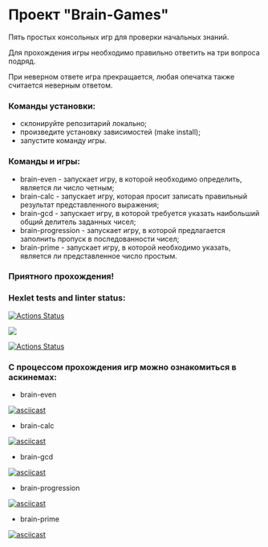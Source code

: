 # **Проект "Brain-Games"**

Пять простых консольных игр для проверки начальных знаний.

Для прохождения игры необходимо правильно ответить на три вопроса подряд.

При неверном ответе игра прекращается, любая опечатка также считается неверным ответом.


### Команды установки:
* склонируйте репозитарий локально;
* произведите установку зависимостей (make install);
* запустите команду игры.


### Команды и игры:
* brain-even - запускает игру, в которой необходимо определить, является ли число четным;
* brain-calc - запускает игру, которая просит записать правильный результат представленного выражения;
* brain-gcd - запускает игру, в которой требуется указать наибольший общий делитель заданных чисел;
* brain-progression - запускает игру, в которой предлагается заполнить пропуск в последованности чисел;
* brain-prime - запускает игру, в которой необходимо указать, является ли представленное число простым.


### Приятного прохождения!


### Hexlet tests and linter status:
[![Actions Status](https://github.com/DenisFrolkin/frontend-project-lvl1/workflows/hexlet-check/badge.svg)](https://github.com/DenisFrolkin/frontend-project-lvl1/actions)

<a href="https://codeclimate.com/github/codeclimate/codeclimate/maintainability"><img src="https://api.codeclimate.com/v1/badges/a99a88d28ad37a79dbf6/maintainability" /></a>

[![Actions Status](https://github.com/DenisFrolkin/frontend-project-lvl1/actions/workflows/action.yml/badge.svg)](https://github.com/DenisFrolkin/frontend-project-lvl1/actions)


### С процессом прохождения игр можно ознакомиться в аскинемах:

* brain-even

[![asciicast](https://asciinema.org/a/WIDL0AEiBpsEeBmE9saz7t8d3.svg)](https://asciinema.org/a/WIDL0AEiBpsEeBmE9saz7t8d3)

* brain-calc

[![asciicast](https://asciinema.org/a/LSg0EcPgNLIyv6C2NaAxxL1CA.svg)](https://asciinema.org/a/LSg0EcPgNLIyv6C2NaAxxL1CA)

* brain-gcd

[![asciicast](https://asciinema.org/a/vcAfVk9wo3zXVErX0K8PRGGKS.svg)](https://asciinema.org/a/vcAfVk9wo3zXVErX0K8PRGGKS)

* brain-progression

[![asciicast](https://asciinema.org/a/72wEIJ7cE6JwWuJElIkU996N4.svg)](https://asciinema.org/a/72wEIJ7cE6JwWuJElIkU996N4)

* brain-prime

[![asciicast](https://asciinema.org/a/9ZO1HXKSC99vbxEHF8mY3wXDw.svg)](https://asciinema.org/a/9ZO1HXKSC99vbxEHF8mY3wXDw)
